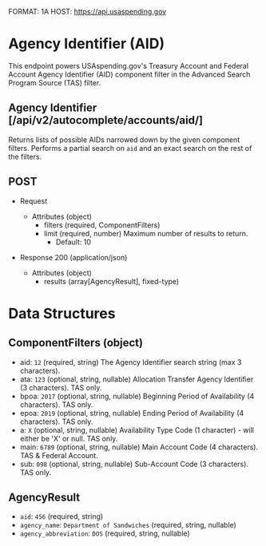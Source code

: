 FORMAT: 1A
HOST: https://api.usaspending.gov

# Agency Identifier (AID)

This endpoint powers USAspending.gov's Treasury Account and Federal Account Agency Identifier (AID) component filter in the Advanced Search Program Source (TAS) filter.

## Agency Identifier [/api/v2/autocomplete/accounts/aid/]

Returns lists of possible AIDs narrowed down by the given component filters. Performs a partial search on `aid` and an exact search on the rest of the filters.

## POST
+ Request
    + Attributes (object)
        + filters (required, ComponentFilters)
        + limit (required, number)
            Maximum number of results to return.
            + Default: 10

+ Response 200 (application/json)
    + Attributes (object)
        + results (array[AgencyResult], fixed-type)

# Data Structures

## ComponentFilters (object)
+ aid: `12` (required, string)
    The Agency Identifier search string (max 3 characters).
+ ata: `123` (optional, string, nullable)
    Allocation Transfer Agency Identifier (3 characters). TAS only.
+ bpoa: `2017` (optional, string, nullable)
    Beginning Period of Availability (4 characters). TAS only.
+ epoa: `2019` (optional, string, nullable)
    Ending Period of Availability (4 characters). TAS only.
+ a: `X` (optional, string, nullable)
    Availability Type Code (1 character) - will either be 'X' or null. TAS only.
+ main: `6789` (optional, string, nullable)
    Main Account Code (4 characters). TAS & Federal Account.
+ sub: `098` (optional, string, nullable)
    Sub-Account Code (3 characters). TAS only.

## AgencyResult
+ `aid`: `456` (required, string)
+ `agency_name`: `Department of Sandwiches` (required, string, nullable)
+ `agency_abbreviation`: `DOS` (required, string, nullable)
